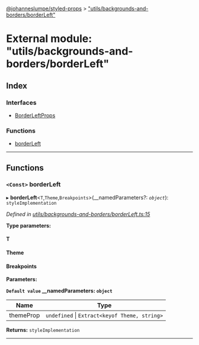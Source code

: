 [@johanneslumpe/styled-props](../README.md) > ["utils/backgrounds-and-borders/borderLeft"](../modules/_utils_backgrounds_and_borders_borderleft_.md)

# External module: "utils/backgrounds-and-borders/borderLeft"

## Index

### Interfaces

* [BorderLeftProps](../interfaces/_utils_backgrounds_and_borders_borderleft_.borderleftprops.md)

### Functions

* [borderLeft](_utils_backgrounds_and_borders_borderleft_.md#borderleft)

---

## Functions

<a id="borderleft"></a>

### `<Const>` borderLeft

▸ **borderLeft**<`T`,`Theme`,`Breakpoints`>(__namedParameters?: *`object`*): `styleImplementation`

*Defined in [utils/backgrounds-and-borders/borderLeft.ts:15](https://github.com/johanneslumpe/styled-props/blob/8e709f1/src/utils/backgrounds-and-borders/borderLeft.ts#L15)*

**Type parameters:**

#### T 
#### Theme 
#### Breakpoints 
**Parameters:**

**`Default value` __namedParameters: `object`**

| Name | Type |
| ------ | ------ |
| themeProp | `undefined` \| `Extract<keyof Theme, string>` |

**Returns:** `styleImplementation`

___

